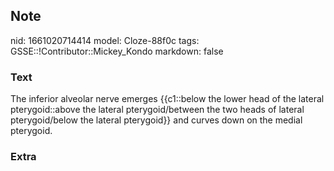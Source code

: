 ## Note
nid: 1661020714414
model: Cloze-88f0c
tags: GSSE::!Contributor::Mickey_Kondo
markdown: false

### Text
The inferior alveolar nerve emerges {{c1::below the lower head of the lateral pterygoid::above the lateral pterygoid/between the two heads of lateral pterygoid/below the lateral pterygoid}} and curves down on the medial pterygoid.

### Extra

